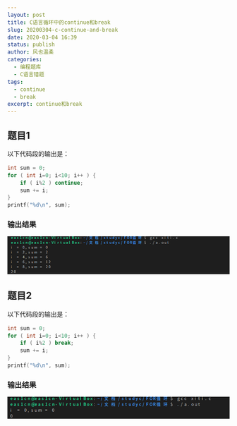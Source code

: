 ```yaml
---
layout: post
title: C语言循环中的continue和break
slug: 20200304-c-continue-and-break
date: 2020-03-04 16:39
status: publish
author: 风也温柔
categories: 
  - 编程题库
  - C语言错题
tags: 
  - continue
  - break
excerpt: continue和break
---
```


## 题目1

以下代码段的输出是：
~~~c
int sum = 0;
for ( int i=0; i<10; i++ ) {
    if ( i%2 ) continue;
    sum += i;
}
printf("%d\n", sum);
~~~

### 输出结果
![](images/20200304-1.png)

## 题目2
以下代码段的输出是：
~~~c
int sum = 0;
for ( int i=0; i<10; i++ ) {
    if ( i%2 ) break;
    sum += i;
}
printf("%d\n", sum);
~~~
### 输出结果
![](images/20200304-2.png)